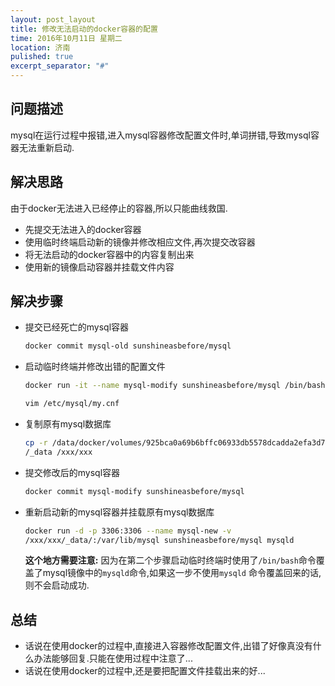 ```yaml
---
layout: post_layout
title: 修改无法启动的docker容器的配置
time: 2016年10月11日 星期二
location: 济南
pulished: true
excerpt_separator: "#"
---
```


## 问题描述

mysql在运行过程中报错,进入mysql容器修改配置文件时,单词拼错,导致mysql容器无法重新启动.

## 解决思路

由于docker无法进入已经停止的容器,所以只能曲线救国.

* 先提交无法进入的docker容器
* 使用临时终端启动新的镜像并修改相应文件,再次提交改容器
* 将无法启动的docker容器中的内容复制出来
* 使用新的镜像启动容器并挂载文件内容

## 解决步骤

* 提交已经死亡的mysql容器
    
    ```bash
    docker commit mysql-old sunshineasbefore/mysql
    ```
    
* 启动临时终端并修改出错的配置文件

    ```bash
    docker run -it --name mysql-modify sunshineasbefore/mysql /bin/bash
    ```
    
    ```bash
    vim /etc/mysql/my.cnf
    ```
    
* 复制原有mysql数据库
    
    ```bash
    cp -r /data/docker/volumes/925bca0a69b6bffc06933db5578dcadda2efa3d7cee7c5642d7734e001293353
    /_data /xxx/xxx
    ```
    
* 提交修改后的mysql容器
    
    ```bash
    docker commit mysql-modify sunshineasbefore/mysql
    ```
    
* 重新启动新的mysql容器并挂载原有mysql数据库
    
    ```bash
    docker run -d -p 3306:3306 --name mysql-new -v 
    /xxx/xxx/_data/:/var/lib/mysql sunshineasbefore/mysql mysqld
    ```
    
    **这个地方需要注意:**
    因为在第二个步骤启动临时终端时使用了`/bin/bash`命令覆盖了mysql镜像中的`mysqld`命令,如果这一步不使用`mysqld` 命令覆盖回来的话,则不会启动成功.
    
## 总结

* 话说在使用docker的过程中,直接进入容器修改配置文件,出错了好像真没有什么办法能够回复.只能在使用过程中注意了...
* 话说在使用docker的过程中,还是要把配置文件挂载出来的好...